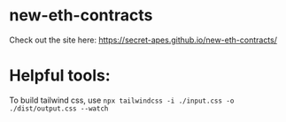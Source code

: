 # new-eth-contracts

Check out the site here: https://secret-apes.github.io/new-eth-contracts/


# Helpful tools:

To build tailwind css, use `npx tailwindcss -i ./input.css -o ./dist/output.css --watch`
